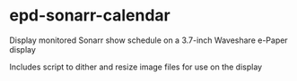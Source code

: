 # epd-sonarr-calendar

Display monitored Sonarr show schedule on a 3.7-inch Waveshare e-Paper display

Includes script to dither and resize image files for use on the display

